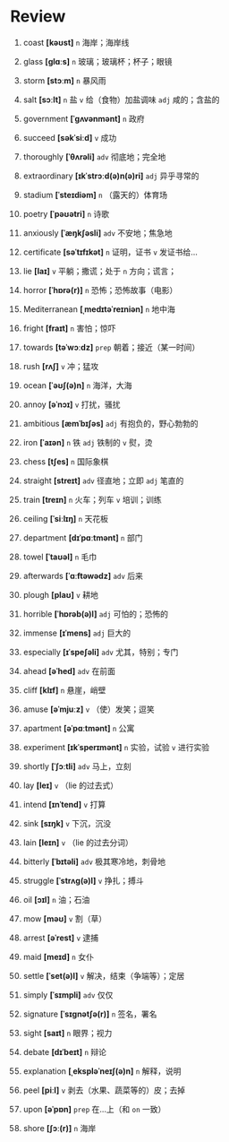 # Review
1. coast **[kəʊst]** `n` 海岸；海岸线

2. glass **[ɡlɑːs]** `n` 玻璃；玻璃杯；杯子；眼镜

3. storm **[stɔːm]** `n` 暴风雨

4. salt **[sɔːlt]** `n` 盐 `v` 给（食物）加盐调味 `adj` 咸的；含盐的

5. government **[ˈɡʌvənmənt]** `n` 政府

6. succeed **[səkˈsiːd]** `v` 成功

7. thoroughly **[ˈθʌrəli]** `adv` 彻底地；完全地

8. extraordinary **[ɪkˈstrɔːd(ə)n(ə)ri]** `adj` 异乎寻常的

9. stadium **[ˈsteɪdiəm]** `n` （露天的）体育场

10. poetry **[ˈpəʊətri]** `n` 诗歌

11. anxiously **[ˈæŋkʃəsli]** `adv` 不安地；焦急地

12. certificate **[səˈtɪfɪkət]** `n` 证明，证书 `v` 发证书给...

13. lie **[laɪ]** `v` 平躺；撒谎；处于 `n` 方向；谎言；

14. horror **[ˈhɒrə(r)]** `n` 恐怖；恐怖故事（电影）

15. Mediterranean **[ˌmedɪtəˈreɪniən]** `n` 地中海

16. fright **[fraɪt]** `n` 害怕；惊吓

17. towards **[təˈwɔːdz]** `prep` 朝着；接近（某一时间）

18. rush **[rʌʃ]** `v` 冲；猛攻

19. ocean **[ˈəʊʃ(ə)n]** `n` 海洋，大海

20. annoy **[əˈnɔɪ]** `v` 打扰，骚扰

21. ambitious **[æmˈbɪʃəs]** `adj` 有抱负的，野心勃勃的

22. iron **[ˈaɪən]** `n` 铁 `adj` 铁制的 `v` 熨，烫

23. chess **[tʃes]** `n` 国际象棋

24. straight **[streɪt]** `adv` 径直地；立即 `adj` 笔直的

25. train **[treɪn]** `n` 火车；列车 `v` 培训；训练

26. ceiling **[ˈsiːlɪŋ]** `n` 天花板

27. department **[dɪˈpɑːtmənt]** `n` 部门

28. towel **[ˈtaʊəl]** `n` 毛巾

29. afterwards **[ˈɑːftəwədz]** `adv` 后来

30. plough **[plaʊ]** `v` 耕地

31. horrible **[ˈhɒrəb(ə)l]** `adj` 可怕的；恐怖的

32. immense **[ɪˈmens]** `adj` 巨大的

33. especially **[ɪˈspeʃəli]** `adv` 尤其，特别；专门

34. ahead **[əˈhed]** `adv` 在前面

35. cliff **[klɪf]** `n` 悬崖，峭壁

36. amuse **[əˈmjuːz]** `v` （使）发笑；逗笑

37. apartment **[əˈpɑːtmənt]** `n` 公寓

38. experiment **[ɪkˈsperɪmənt]** `n` 实验，试验 `v` 进行实验

39. shortly **[ˈʃɔːtli]** `adv` 马上，立刻

40. lay **[leɪ]** `v` （lie 的过去式）

41. intend **[ɪnˈtend]** `v` 打算

42. sink **[sɪŋk]** `v` 下沉，沉没

43. lain **[leɪn]** `v` （lie 的过去分词）

44. bitterly **[ˈbɪtəli]** `adv` 极其寒冷地，刺骨地

45. struggle **[ˈstrʌɡ(ə)l]** `v` 挣扎；搏斗

46. oil **[ɔɪl]** `n` 油；石油

47. mow **[məʊ]** `v` 割（草）

48. arrest **[əˈrest]** `v` 逮捕

49. maid **[meɪd]** `n` 女仆

50. settle **[ˈset(ə)l]** `v` 解决，结束（争端等）；定居

51. simply **[ˈsɪmpli]** `adv` 仅仅

52. signature **[ˈsɪɡnətʃə(r)]** `n` 签名，署名

53. sight **[saɪt]** `n` 眼界；视力

54. debate **[dɪˈbeɪt]** `n` 辩论

55. explanation **[ˌekspləˈneɪʃ(ə)n]** `n` 解释，说明

56. peel **[piːl]** `v` 剥去（水果、蔬菜等的）皮；去掉

57. upon **[əˈpɒn]** `prep` 在...上（和 `on` 一致）

58. shore **[ʃɔː(r)]** `n` 海岸

